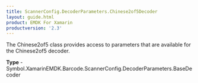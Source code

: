 ```yaml
---
title: ScannerConfig.DecoderParameters.Chinese2of5Decoder
layout: guide.html 
product: EMDK For Xamarin 
productversion: '2.3' 
---
```

The Chinese2of5 class provides access to parameters that are available for the Chinese2of5 decoder.

**Type** - Symbol.XamarinEMDK.Barcode.ScannerConfig.DecoderParameters.BaseDecoder



